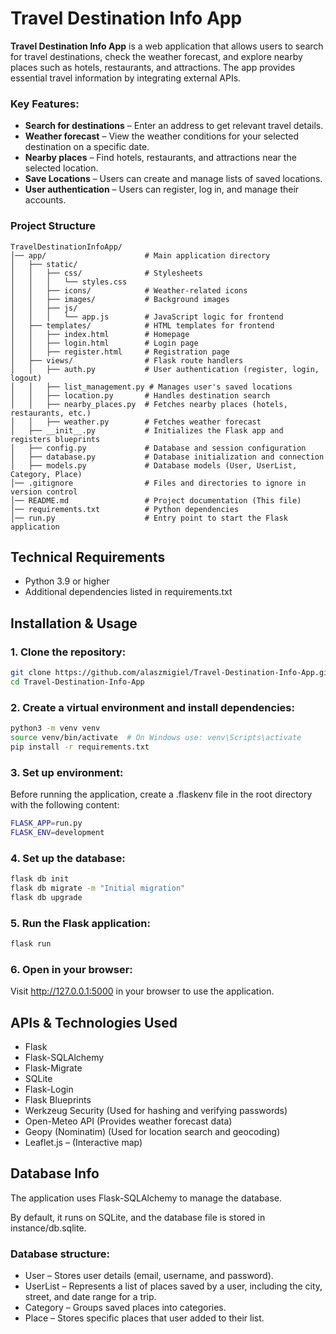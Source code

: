 # Travel Destination Info App

**Travel Destination Info App** is a web application that allows users to search for travel destinations, check the weather forecast, and explore nearby places such as hotels, restaurants, and attractions. The app provides essential travel information by integrating external APIs.

### Key Features:
- **Search for destinations** – Enter an address to get relevant travel details.
- **Weather forecast** – View the weather conditions for your selected destination on a specific date.
- **Nearby places** – Find hotels, restaurants, and attractions near the selected location.
- **Save Locations** – Users can create and manage lists of saved locations.
- **User authentication** – Users can register, log in, and manage their accounts.


### Project Structure
```
TravelDestinationInfoApp/
│── app/                      # Main application directory
│   ├── static/               
│   │   ├── css/              # Stylesheets
│   │   │   └── styles.css
│   │   ├── icons/            # Weather-related icons
│   │   ├── images/           # Background images
│   │   ├── js/               
│   │   │   └── app.js        # JavaScript logic for frontend
│   ├── templates/            # HTML templates for frontend
│   │   ├── index.html        # Homepage
│   │   ├── login.html        # Login page
│   │   ├── register.html     # Registration page
│   ├── views/                # Flask route handlers
│   │   ├── auth.py           # User authentication (register, login, logout)
│   │   ├── list_management.py # Manages user's saved locations
│   │   ├── location.py       # Handles destination search
│   │   ├── nearby_places.py  # Fetches nearby places (hotels, restaurants, etc.)
│   │   ├── weather.py        # Fetches weather forecast
│   ├── __init__.py           # Initializes the Flask app and registers blueprints
│   ├── config.py             # Database and session configuration
│   ├── database.py           # Database initialization and connection
│   ├── models.py             # Database models (User, UserList, Category, Place)
│── .gitignore                # Files and directories to ignore in version control
│── README.md                 # Project documentation (This file)
│── requirements.txt          # Python dependencies
│── run.py                    # Entry point to start the Flask application
```

## Technical Requirements

- Python 3.9 or higher
- Additional dependencies listed in requirements.txt

## Installation & Usage

### 1. Clone the repository:
```sh
git clone https://github.com/alaszmigiel/Travel-Destination-Info-App.git
cd Travel-Destination-Info-App
```
### 2. Create a virtual environment and install dependencies:
```sh
python3 -m venv venv
source venv/bin/activate  # On Windows use: venv\Scripts\activate
pip install -r requirements.txt
```
### 3. Set up environment:
Before running the application, create a .flaskenv file in the root directory with the following content:
```sh
FLASK_APP=run.py
FLASK_ENV=development
```

### 4. Set up the database:
``` sh
flask db init
flask db migrate -m "Initial migration"
flask db upgrade
```
### 5. Run the Flask application:
``` sh
flask run
```
### 6. Open in your browser:
Visit http://127.0.0.1:5000 in your browser to use the application.

## APIs & Technologies Used
- Flask 
- Flask-SQLAlchemy 
- Flask-Migrate 
- SQLite
- Flask-Login
- Flask Blueprints 
- Werkzeug Security (Used for hashing and verifying passwords)
- Open-Meteo API (Provides weather forecast data)
- Geopy (Nominatim) (Used for location search and geocoding)
- Leaflet.js – (Interactive map)

## Database Info
The application uses Flask-SQLAlchemy to manage the database.

By default, it runs on SQLite, and the database file is stored in instance/db.sqlite.

### Database structure:
- User – Stores user details (email, username, and password).
- UserList – Represents a list of places saved by a user, including the city, street, and date range for a trip.
- Category – Groups saved places into categories.
- Place – Stores specific places that user added to their list.
